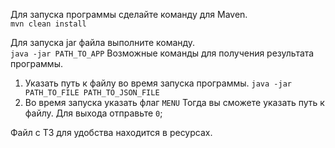 Для запуска программы сделайте команду для Maven.  
`mvn clean install`

Для запуска jar файла выполните команду.  
`java -jar PATH_TO_APP`
Возможные команды для получения результата программы.
1) Указать путь к файлу во время запуска программы. 
`java -jar PATH_TO_FILE PATH_TO_JSON_FILE`
2) Во время запуска указать флаг `MENU`
Тогда вы сможете указать путь к файлу. 
Для выхода отправьте `0`;

Файл с ТЗ для удобства находится в ресурсах.

